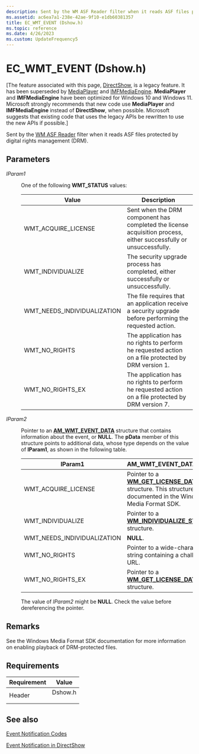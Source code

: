 ```yaml
---
description: Sent by the WM ASF Reader filter when it reads ASF files protected by digital rights management (DRM).
ms.assetid: ac6ea7a1-238e-42ae-9f10-e1db60381357
title: EC_WMT_EVENT (Dshow.h)
ms.topic: reference
ms.date: 4/26/2023
ms.custom: UpdateFrequency5
---
```


# EC_WMT_EVENT (Dshow.h)

\[The feature associated with this page, [DirectShow](/windows/win32/directshow/directshow), is a legacy feature. It has been superseded by [MediaPlayer](/uwp/api/Windows.Media.Playback.MediaPlayer) and [IMFMediaEngine](/windows/win32/api/mfmediaengine/nn-mfmediaengine-imfmediaengine). **MediaPlayer** and **IMFMediaEngine** have been optimized for Windows 10 and Windows 11. Microsoft strongly recommends that new code use **MediaPlayer** and **IMFMediaEngine** instead of **DirectShow**, when possible. Microsoft suggests that existing code that uses the legacy APIs be rewritten to use the new APIs if possible.\]

Sent by the [WM ASF Reader](wm-asf-reader-filter.md) filter when it reads ASF files protected by digital rights management (DRM).

## Parameters

<dl> <dt>

<span id="lParam1"></span><span id="lparam1"></span><span id="LPARAM1"></span>*lParam1*
</dt> <dd>

One of the following **WMT\_STATUS** values:



| Value                         | Description                                                                                                       |
|-------------------------------|-------------------------------------------------------------------------------------------------------------------|
| WMT\_ACQUIRE\_LICENSE         | Sent when the DRM component has completed the license acquisition process, either successfully or unsuccessfully. |
| WMT\_INDIVIDUALIZE            | The security upgrade process has completed, either successfully or unsuccessfully.                                |
| WMT\_NEEDS\_INDIVIDUALIZATION | The file requires that an application receive a security upgrade before performing the requested action.          |
| WMT\_NO\_RIGHTS               | The application has no rights to perform he requested action on a file protected by DRM version 1.                |
| WMT\_NO\_RIGHTS\_EX           | The application has no rights to perform he requested action on a file protected by DRM version 7.                |



 

</dd> <dt>

<span id="lParam2"></span><span id="lparam2"></span><span id="LPARAM2"></span>*lParam2*
</dt> <dd>

Pointer to an [**AM\_WMT\_EVENT\_DATA**](/previous-versions/windows/desktop/api/evcode/ns-evcode-am_wmt_event_data) structure that contains information about the event, or **NULL**. The **pData** member of this structure points to additional data, whose type depends on the value of **lParam1**, as shown in the following table.



| lParam1                       | AM\_WMT\_EVENT\_DATA.pData                                                                                                                       |
|-------------------------------|--------------------------------------------------------------------------------------------------------------------------------------------------|
| WMT\_ACQUIRE\_LICENSE         | Pointer to a [**WM\_GET\_LICENSE\_DATA**](/windows/desktop/wmformat/wm-get-license-data) structure. This structure is documented in the Windows Media Format SDK. |
| WMT\_INDIVIDUALIZE            | Pointer to a [**WM\_INDIVIDUALIZE\_STATUS**](/windows/desktop/wmformat/wm-individualize-status) structure.                                                        |
| WMT\_NEEDS\_INDIVIDUALIZATION | **NULL**.                                                                                                                                        |
| WMT\_NO\_RIGHTS               | Pointer to a wide-character string containing a challenge URL.                                                                                   |
| WMT\_NO\_RIGHTS\_EX           | Pointer to a [**WM\_GET\_LICENSE\_DATA**](/windows/desktop/wmformat/wm-get-license-data) structure.                                                               |



 

The value of *lParam2* might be **NULL**. Check the value before dereferencing the pointer.

</dd> </dl>

## Remarks

See the Windows Media Format SDK documentation for more information on enabling playback of DRM-protected files.

## Requirements



| Requirement | Value |
|-------------------|------------------------------------------------------------------------------------|
| Header<br/> | <dl> <dt>Dshow.h</dt> </dl> |



## See also

<dl> <dt>

[Event Notification Codes](event-notification-codes.md)
</dt> <dt>

[Event Notification in DirectShow](event-notification-in-directshow.md)
</dt> </dl>

 

